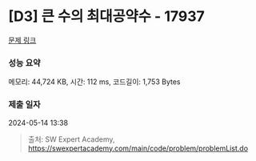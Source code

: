 # [D3] 큰 수의 최대공약수 - 17937 

[문제 링크](https://swexpertacademy.com/main/code/problem/problemDetail.do?contestProbId=AYmRI_8ajv8DFARi) 

### 성능 요약

메모리: 44,724 KB, 시간: 112 ms, 코드길이: 1,753 Bytes

### 제출 일자

2024-05-14 13:38



> 출처: SW Expert Academy, https://swexpertacademy.com/main/code/problem/problemList.do